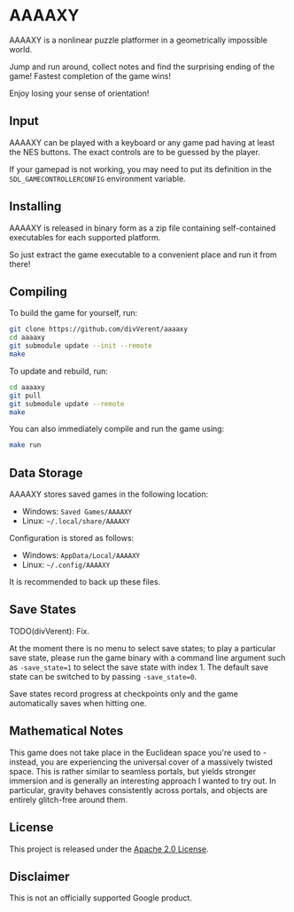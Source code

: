 # AAAAXY

AAAAXY is a nonlinear puzzle platformer in a geometrically impossible
world.

Jump and run around, collect notes and find the surprising ending of the
game\! Fastest completion of the game wins\!

Enjoy losing your sense of orientation\!

## Input

AAAAXY can be played with a keyboard or any game pad having at least the
NES buttons. The exact controls are to be guessed by the player.

If your gamepad is not working, you may need to put its definition in
the `SDL_GAMECONTROLLERCONFIG` environment variable.

## Installing

AAAAXY is released in binary form as a zip file containing
self-contained executables for each supported platform.

So just extract the game executable to a convenient place and run it
from there\!

## Compiling

To build the game for yourself, run:

``` sh
git clone https://github.com/divVerent/aaaaxy
cd aaaaxy
git submodule update --init --remote
make
```

To update and rebuild, run:

``` sh
cd aaaaxy
git pull
git submodule update --remote
make
```

You can also immediately compile and run the game using:

``` sh
make run
```

## Data Storage

AAAAXY stores saved games in the following location:

  - Windows: `Saved Games/AAAAXY`
  - Linux: `~/.local/share/AAAAXY`

Configuration is stored as follows:

  - Windows: `AppData/Local/AAAAXY`
  - Linux: `~/.config/AAAAXY`

It is recommended to back up these files.

## Save States

TODO(divVerent): Fix.

At the moment there is no menu to select save states; to play a
particular save state, please run the game binary with a command line
argument such as `-save_state=1` to select the save state with index 1.
The default save state can be switched to by passing `-save_state=0`.

Save states record progress at checkpoints only and the game
automatically saves when hitting one.

## Mathematical Notes

This game does not take place in the Euclidean space you're used to -
instead, you are experiencing the universal cover of a massively twisted
space. This is rather similar to seamless portals, but yields stronger
immersion and is generally an interesting approach I wanted to try out.
In particular, gravity behaves consistently across portals, and objects
are entirely glitch-free around them.

## License

This project is released under the [Apache 2.0 License](LICENSE).

## Disclaimer

This is not an officially supported Google product.
